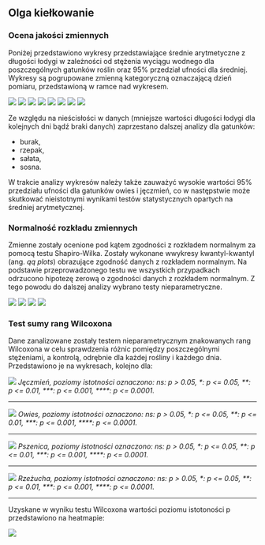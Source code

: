 ## Olga kiełkowanie
### Ocena jakości zmiennych
Poniżej przedstawiono wykresy przedstawiające średnie arytmetyczne z długości łodygi w zależności od stężenia wyciągu wodnego dla poszczególnych gatunków roślin oraz 95% przedział ufności dla średniej. Wykresy są pogrupowane zmienną kategoryczną oznaczającą dzień pomiaru, przedstawioną w ramce nad wykresem.

![](plots/burak.png)
![](plots/jeczmien.png)
![](plots/owies.png)
![](plots/pszenica.png)
![](plots/rzepak.png)
![](plots/rzeżucha.png)
![](plots/salata.png)
![](plots/sosna.png)

Ze względu na nieścisłości w danych (mniejsze wartości długości łodygi dla kolejnych dni bądź braki danych) zaprzestano dalszej analizy dla gatunków: 

- burak,
- rzepak,
- sałata,
- sosna.

W trakcie analizy wykresów należy także zauważyć wysokie wartości 95% przedziału ufności dla gatunków owies i jęczmień, co w następstwie może skutkować nieistotnymi wynikami testów statystycznych opartych na średniej arytmetycznej.

### Normalność rozkładu zmiennych

Zmienne zostały ocenione pod kątem zgodności z rozkładem normalnym za pomocą testu Shapiro-Wilka. Zostały wykonane wwykresy kwantyl-kwantyl (ang. *qq plots*) obrazujące zgodność danych z rozkładem normalnym. Na podstawie przeprowadzonego testu we wszystkich przypadkach odrzucono hipotezę zerową o zgodności danych z rozkładem normalnym. Z tego powodu do dalszej analizy wybrano testy  nieparametryczne.

![](plots/normality/jeczmien_qqplot.png)
![](plots/normality/owies_qqplot.png)
![](plots/normality/pszenica_qqplot.png)
![](plots/normality/rzeżucha_qqplot.png)

### Test sumy rang Wilcoxona

Dane zanalizowane zostały testem nieparametrycznym znakowanych rang Wilcoxona w celu sprawdzenia różnic pomiędzy poszczególnymi stężeniami, a kontrolą, odrębnie dla każdej rośliny i każdego dnia. Przedstawiono je na wykresach, kolejno dla:

![](plots/pubr/jeczmien_pubr.png)
*Jęczmień, poziomy istotności oznaczono: ns: p > 0.05, \*: p <= 0.05,  \*\*: p <= 0.01, \*\*\*: p <= 0.001, \*\*\*\*: p <= 0.0001.*

* * *

![](plots/pubr/owies_pubr.png)
*Owies, poziomy istotności oznaczono: ns: p > 0.05, \*: p <= 0.05,  \*\*: p <= 0.01, \*\*\*: p <= 0.001, \*\*\*\*: p <= 0.0001.*

* * *

![](plots/pubr/pszenica_pubr.png)
*Pszenica, poziomy istotności oznaczono: ns: p > 0.05, \*: p <= 0.05,  \*\*: p <= 0.01, \*\*\*: p <= 0.001, \*\*\*\*: p <= 0.0001.*

* * *

![](plots/pubr/rzeżucha_pubr.png)
*Rzeżucha, poziomy istotności oznaczono: ns: p > 0.05, \*: p <= 0.05,  \*\*: p <= 0.01, \*\*\*: p <= 0.001, \*\*\*\*: p <= 0.0001.*

* * *

Uzyskane w wyniku testu Wilcoxona wartości poziomu istotoności p przedstawiono na heatmapie:

![](plots/pubr/pval_pubr.png)

